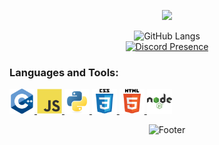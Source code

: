 <p align="center">
  <img src="https://capsule-render.vercel.app/api?type=waving&color=gradient&section=header&height=250&text=Joooo%&desc=Learn%20and%20learn&animation=fadeIn&fontAlignY=38&descAlignY=51&fontColor=ffffff"/>
</p>

<div align="center">
  <img src="https://api.githubtrends.io/user/svg/Arcturusss/langs?time_range=three_months&compact=True&theme=dark" alt="GitHub Langs" />
</div>

<div align="center">
  <a href="https://discord.com/users/1215638398753054731">
    <img src="https://lanyard.cnrad.dev/api/1215638398753054731" alt="Discord Presence" />
  </a>
</div>

<h3 align="left">Languages and Tools:</h3>
<p align="left"> <a href="https://www.w3schools.com/cpp/" target="_blank" rel="noreferrer"> <img src="https://raw.githubusercontent.com/devicons/devicon/master/icons/cplusplus/cplusplus-original.svg" alt="cplusplus" width="40" height="40"/> </a> <a href="https://developer.mozilla.org/en-US/docs/Web/JavaScript" target="_blank" rel="noreferrer"> <img src="https://raw.githubusercontent.com/devicons/devicon/master/icons/javascript/javascript-original.svg" alt="javascript" width="40" height="40"/> </a> <a href="https://www.python.org" target="_blank" rel="noreferrer"> <img src="https://raw.githubusercontent.com/devicons/devicon/master/icons/python/python-original.svg" alt="python" width="40" height="40"/> </a> <a href="https://www.w3schools.com/css/" target="_blank" rel="noreferrer"> <img src="https://raw.githubusercontent.com/devicons/devicon/master/icons/css3/css3-original-wordmark.svg" alt="css3" width="40" height="40"/> </a> <a href="https://www.w3.org/html/" target="_blank" rel="noreferrer"> <img src="https://raw.githubusercontent.com/devicons/devicon/master/icons/html5/html5-original-wordmark.svg" alt="html5" width="40" height="40"/> </a> <a href="https://nodejs.org" target="_blank" rel="noreferrer"> <img src="https://raw.githubusercontent.com/devicons/devicon/master/icons/nodejs/nodejs-original-wordmark.svg" alt="nodejs" width="40" height="40"/> </a> </p> </p>


<div align="center">
  <img src="https://capsule-render.vercel.app/api?type=waving&color=0:FF9A9E,100:FECFEF&height=150&section=footer" alt="Footer" />
</div>

